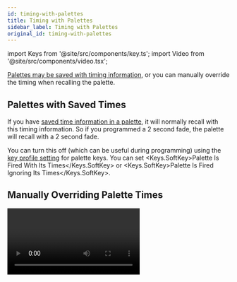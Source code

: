 ```yaml
---
id: timing-with-palettes
title: Timing with Palettes
sidebar_label: Timing with Palettes
original_id: timing-with-palettes
---
```


import Keys from '@site/src/components/key.ts';
import Video from '@site/src/components/video.tsx';

[Palettes may be saved with timing information](creating-palettes.md#creating-a-time-palette),
or you can manually override the timing when recalling the palette.

## Palettes with Saved Times

If you have
[saved time information in a palette](creating-palettes.md#creating-a-time-palette),
it will normally recall with this timing information. So if you
programmed a 2 second fade, the palette will recall with a 2 second fade.

You can turn this off (which can be useful during programming) using the
[key profile setting](../system-settings/key-profiles.md) for palette keys.
You can set <Keys.SoftKey>Palette Is Fired With Its Times</Keys.SoftKey> or <Keys.SoftKey>Palette Is Fired
Ignoring Its Times</Keys.SoftKey>.

## Manually Overriding Palette Times

<Video videoId="FF8szWCpVkE" title="Overriding Palette Times" />

Being able to recall palettes with a manual fade allows easy \"busking\"
of shows. When a palette is recalled in this way, a time is added and
the palette fades in over that time.

1. Select some fixtures

2. Type in the fade time for the palette on the numeric keypad

3. Press a palette button to recall the palette

---

-   This overrides any timing stored in the palette itself.

-   You have to re-enter the time each time you recall a palette. To use
    the same fade every time, set a Master Time: Press <Keys.HardKey>Palette</Keys.HardKey>, <Keys.SoftKey>Master
    Time</Keys.SoftKey>. To disable <Keys.SoftKey>Master Time</Keys.SoftKey> set to 0.

-   Palette fading can be very useful when recalling a palette live
    during a show, as you can smoothly move fixtures to a new position
    or change colour slowly (on colour mixing fixtures).

## Manual Fixture Overlap when Recalling Palettes

You can set a [Fixture Overlap](../cues/cue-timing.md#setting-fade-times-and-overlap-for-a-cue)
when recalling a palette, which means that
the palette will be applied in sequence to each fixture in the group.
This is a very quick way to busk some amazing effects.


Fixture Overlap = <strong>100%</strong> means that all fixtures will change together.


Fixture Overlap = <strong>0%</strong> means that each fixture must complete its fade before the
next will start its fade.

1. Type in the overlap time for the palette on the numeric keypad

2. Press <Keys.SoftKey>Set Overlap</Keys.SoftKey>

3. Type in the fade time if fade is also required

4. Press a palette button to recall the palette

-   You have to re-enter the overlap each time you recall a palette. To
    use the same overlap every time, set a Master Overlap: Press
    <Keys.HardKey>Palette</Keys.HardKey>, <Keys.SoftKey>Master Overlap</Keys.SoftKey>. To disable <Keys.SoftKey>Master Overlap</Keys.SoftKey> set to 100%.

## Master Time for Palettes

Option <Keys.SoftKey>Master Time</Keys.SoftKey> on the Palette menu (press the <Keys.HardKey>Palette</Keys.HardKey> button
above the numeric keypad) allows you to set a default fade time. This
fade time will be used for all palettes unless you manually type in a
different time. This can be useful when "busking" a show with palettes.

The <Keys.SoftKey>Master Overlap</Keys.SoftKey> option similarly sets the default Overlap for
palette recall.

> You can create macro buttons to set different palette fade times. Press
<Keys.HardKey>Macro</Keys.HardKey>, <Keys.SoftKey>Record</Keys.SoftKey>, press a button to store your macro on. Then press
<Keys.HardKey>Palette</Keys.HardKey>, <Keys.SoftKey>Master Time</Keys.SoftKey>, <Keys.HardKey>3</Keys.HardKey> (for 3 sec), <Keys.HardKey>Exit</Keys.HardKey>, <Keys.HardKey>Macro</Keys.HardKey>.
Repeat these steps to create a Palette Snap button (0 sec), or a 1 sec
fade button, and so on.
